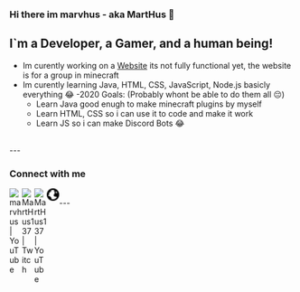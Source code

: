 ### Hi there im marvhus - aka MartHus 👋

## I`m a Developer, a Gamer, and a human being!
- Im curently working on a [Website](https://thesaltyboys.github.io) its not fully functional yet,
the website is for a group in minecraft
- Im curently learning Java, HTML, CSS, JavaScript, Node.js  basicly everything 😂
-2020 Goals: (Probably whont be able to do them all 😔)
    - Learn Java good enugh to make minecraft plugins by myself
    - Learn HTML, CSS so i can use it to code and make it work
    - Learn JS so i can make Discord Bots 😂

<br />
---

### Connect with me
[<img align="left" alt="marvhus | YouTube" width="22px" src="https://cdn.jsdelivr.net/npm/simple-icons@v3/icons/youtube.svg" />][marvhus]
[<img align="left" alt="MartHus137 | Twitch" width="22px" src="https://cdn.jsdelivr.net/npm/simple-icons@3.4.0/icons/twitch.svg" />][twitch]
[<img align="left" alt="MartHus137 | YouTube" width="22px" src="https://cdn.jsdelivr.net/npm/simple-icons@v3/icons/youtube.svg" />][MartHus137]
[<img align="left" alt="marvhus.github.io" width="22px" src="https://raw.githubusercontent.com/iconic/open-iconic/master/svg/globe.svg" />][website]

<br />
---




[website]: https://marvhus.github.io/
[marvhus]: https://www.youtube.com/channel/UCrMzOvZWrtzjLQxfWt_EzXw
[MartHus137]: https://www.youtube.com/channel/UC3GprUkYhIu5ZnU6ASLWoDg
[twitch]: https://twitch.tv/MartHus137
